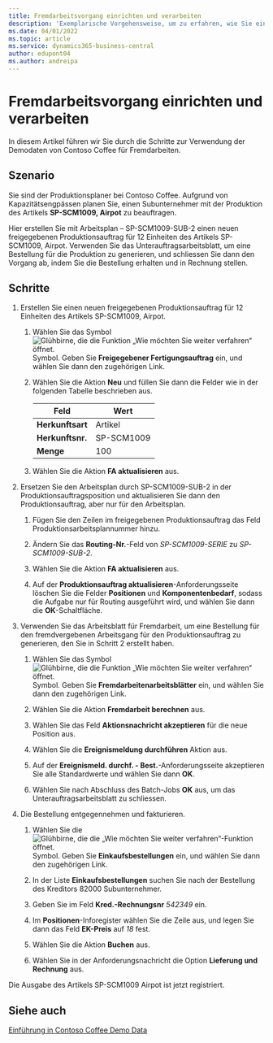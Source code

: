```yaml
---
title: Fremdarbeitsvorgang einrichten und verarbeiten
description: 'Exemplarische Vorgehensweise, um zu erfahren, wie Sie einen Unterauftragsvorgang in Business Central einrichten und verarbeiten.'
ms.date: 04/01/2022
ms.topic: article
ms.service: dynamics365-business-central
author: edupont04
ms.author: andreipa
---
```


# Fremdarbeitsvorgang einrichten und verarbeiten

In diesem Artikel führen wir Sie durch die Schritte zur Verwendung der Demodaten von Contoso Coffee für Fremdarbeiten.

## Szenario

Sie sind der Produktionsplaner bei Contoso Coffee. Aufgrund von Kapazitätsengpässen planen Sie, einen Subunternehmer mit der Produktion des Artikels **SP-SCM1009, Airpot** zu beauftragen.

Hier erstellen Sie mit Arbeitsplan – SP-SCM1009-SUB-2 einen neuen freigegebenen Produktionsauftrag für 12 Einheiten des Artikels SP-SCM1009, Airpot. Verwenden Sie das Unterauftragsarbeitsblatt, um eine Bestellung für die Produktion zu generieren, und schliessen Sie dann den Vorgang ab, indem Sie die Bestellung erhalten und in Rechnung stellen.

## Schritte

1. Erstellen Sie einen neuen freigegebenen Produktionsauftrag für 12 Einheiten des Artikels SP-SCM1009, Airpot.

    1. Wählen Sie das Symbol ![Glühbirne, die die Funktion „Wie möchten Sie weiter verfahren“ öffnet.](../../media/ui-search/search_small.png "Tell me-Funktion") Symbol. Geben Sie **Freigegebener Fertigungsauftrag** ein, und wählen Sie dann den zugehörigen Link.  

    2. Wählen Sie die Aktion **Neu** und füllen Sie dann die Felder wie in der folgenden Tabelle beschrieben aus.  

        |Feld  |Wert  |
        |---------|---------|
        |**Herkunftsart** |Artikel|
        |**Herkunftsnr.** |SP-SCM1009|
        |**Menge** |100|
    3. Wählen Sie die Aktion **FA aktualisieren** aus.  

2. Ersetzen Sie den Arbeitsplan durch SP-SCM1009-SUB-2 in der Produktionsauftragsposition und aktualisieren Sie dann den Produktionsauftrag, aber nur für den Arbeitsplan.  

    1. Fügen Sie den Zeilen im freigegebenen Produktionsauftrag das Feld Produktionsarbeitsplannummer hinzu.<!--in code, this is marked as visible=false-->

    2. Ändern Sie das **Routing-Nr.**-Feld von *SP-SCM1009-SERIE* zu *SP-SCM1009-SUB-2*.  

    3. Wählen Sie die Aktion **FA aktualisieren** aus.  

    4. Auf der **Produktionsauftrag aktualisieren**-Anforderungsseite löschen Sie die Felder **Positionen** und **Komponentenbedarf**, sodass die Aufgabe nur für Routing ausgeführt wird, und wählen Sie dann die **OK**-Schaltfläche.

3. Verwenden Sie das Arbeitsblatt für Fremdarbeit, um eine Bestellung für den fremdvergebenen Arbeitsgang für den Produktionsauftrag zu generieren, den Sie in Schritt 2 erstellt haben.  

    1. Wählen Sie das Symbol ![Glühbirne, die die Funktion „Wie möchten Sie weiter verfahren“ öffnet.](../../media/ui-search/search_small.png "Tell me-Funktion") Symbol. Geben Sie **Fremdarbeitenarbeitsblätter** ein, und wählen Sie dann den zugehörigen Link.  

    2. Wählen Sie die Aktion **Fremdarbeit berechnen** aus.

    3. Wählen Sie das Feld **Aktionsnachricht akzeptieren** für die neue Position aus.

    4. Wählen Sie die **Ereignismeldung durchführen** Aktion aus.  

    5. Auf der **Ereignismeld. durchf. - Best.**-Anforderungsseite akzeptieren Sie alle Standardwerte und wählen Sie dann **OK**.

    6. Wählen Sie nach Abschluss des Batch-Jobs **OK** aus, um das Unterauftragsarbeitsblatt zu schliessen.  

4. Die Bestellung entgegennehmen und fakturieren.  

    1. Wählen Sie die ![Glühbirne, die die „Wie möchten Sie weiter verfahren“-Funktion öffnet.](../../media/ui-search/search_small.png "Tell me-Funktion") Symbol. Geben Sie **Einkaufsbestellungen** ein, und wählen Sie dann den zugehörigen Link.  

    2. In der Liste **Einkaufsbestellungen** suchen Sie nach der Bestellung des Kreditors 82000 Subunternehmer.

    3. Geben Sie im Feld **Kred.-Rechnungsnr** *542349* ein.

    4. Im **Positionen**-Inforegister wählen Sie die Zeile aus, und legen Sie dann das Feld **EK-Preis** auf *18* fest.

    5. Wählen Sie die Aktion **Buchen** aus.  

    6. Wählen Sie in der Anforderungsnachricht die Option **Lieferung und Rechnung** aus.  

Die Ausgabe des Artikels SP-SCM1009 Airpot ist jetzt registriert.

## Siehe auch

[Einführung in Contoso Coffee Demo Data](../contoso-coffee-intro.md)  
